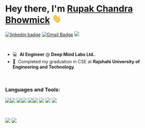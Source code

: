 <h1>Hey there, I'm <a  href="https://github.com/rupak167/">Rupak Chandra Bhowmick</a> <img  src="https://raw.githubusercontent.com/ABSphreak/ABSphreak/master/gifs/Hi.gif" width="30px"></h1>

[![linkedin badge](https://img.shields.io/badge/rupak167-30302f?style=flat&logo=linkedin)](https://www.linkedin.com/in/rupak-chandra-41cg/)
[![Gmail Badge](https://img.shields.io/badge/rupak.cseruet1102@gmail.com-30302f?style=flat&logo=Gmail&logoColor=red)](mailto:rupak.cseruet1102@gmail.com)
<img src="https://komarev.com/ghpvc/?username=rupak167&style=plastic" />

<br/>

- :computer: &nbsp;**AI Engineer** @ **Deep Mind Labs Ltd.**.
- 🌱 &nbsp;Completed my graduation in CSE at **Rajshahi University of Engineering and Technology**.
<br>

<h3 align="left">Languages and Tools:</h3>
<p align="left"> 
  <img src="https://img.icons8.com/color/48/4a90e2/c-programming.png"/><img src="https://img.icons8.com/color/48/4a90e2/c-plus-plus-logo.png"/>
  <img src="https://img.icons8.com/color/48/4a90e2/python--v1.png"/><img src="https://img.icons8.com/color/48/4a90e2/java-coffee-cup-logo--v1.png"/>
  <img src="https://img.icons8.com/color/48/4a90e2/visual-studio-code-2019.png"/><img src="https://img.icons8.com/color/48/4a90e2/git.png"/>
  <img src="https://img.icons8.com/fluent/48/4a90e2/github.png"/>
  <img src ="https://img.icons8.com/fluent/48/4a90e2/php.png" />
  <img src ="https://img.icons8.com/fluent/48/4a90e2/laravel.png" />
</p>
<br>
<p float='center'>
<img src = "https://github-readme-stats.vercel.app/api?username=rupak167&show_icons=true&theme=light" width = 392>
<img src="https://github-readme-stats.vercel.app/api/top-langs/?username=rupak167&layout=compact&theme=light">
</p>